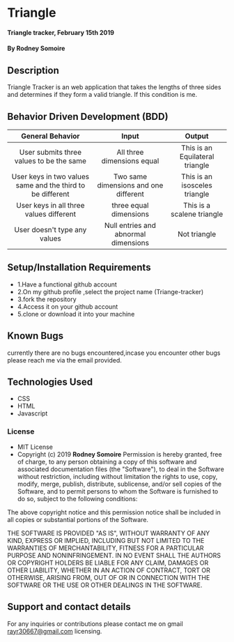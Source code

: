 # Triangle
#### Triangle tracker, February 15th 2019
#### By **Rodney Somoire**
## Description
Triangle Tracker is an web application that takes the lengths of three sides and determines if they form a valid triangle.  If this condition is me.            


## Behavior Driven Development (BDD)

| General Behavior |   Input   | Output|
| :-------------: | :-------------: |:-------------: |
| User submits three values to be the same| All three dimensions equal| This is an Equilateral triangle |
| User keys in two values same and the third to be different | Two same dimensions and one different | This is an isosceles triangle |
| User keys in all three values different | three equal dimensions| This is a scalene triangle|
| User  doesn't type any values| Null entries and abnormal dimensions | Not triangle |


## Setup/Installation Requirements
* 1.Have a functional github account
* 2.On my github profile ,select the project name (Triange-tracker)
* 3.fork the repository
* 4.Access it on your github account
* 5.clone or download it into your machine
## Known Bugs
currently there are no bugs encountered,incase you encounter other bugs please reach me via the email provided.
## Technologies Used
* CSS
* HTML
* Javascript

### License
* MIT License
* Copyright (c) 2019 **Rodney Somoire**
Permission is hereby granted, free of charge, to any person obtaining a copy of this software and associated documentation files (the "Software"), to deal in the Software without restriction, including without limitation the rights to use, copy, modify, merge, publish, distribute, sublicense, and/or sell copies of the Software, and to permit persons to whom the Software is furnished to do so, subject to the following conditions:

The above copyright notice and this permission notice shall be included in all copies or substantial portions of the Software.

THE SOFTWARE IS PROVIDED "AS IS", WITHOUT WARRANTY OF ANY KIND, EXPRESS OR IMPLIED, INCLUDING BUT NOT LIMITED TO THE WARRANTIES OF MERCHANTABILITY, FITNESS FOR A PARTICULAR PURPOSE AND NONINFRINGEMENT. IN NO EVENT SHALL THE AUTHORS OR COPYRIGHT HOLDERS BE LIABLE FOR ANY CLAIM, DAMAGES OR OTHER LIABILITY, WHETHER IN AN ACTION OF CONTRACT, TORT OR OTHERWISE, ARISING FROM, OUT OF OR IN CONNECTION WITH THE SOFTWARE OR THE USE OR OTHER DEALINGS IN THE SOFTWARE.
## Support and contact details
For any inquiries or contributions please contact me on gmail rayr30667@gmail.com
 licensing.
